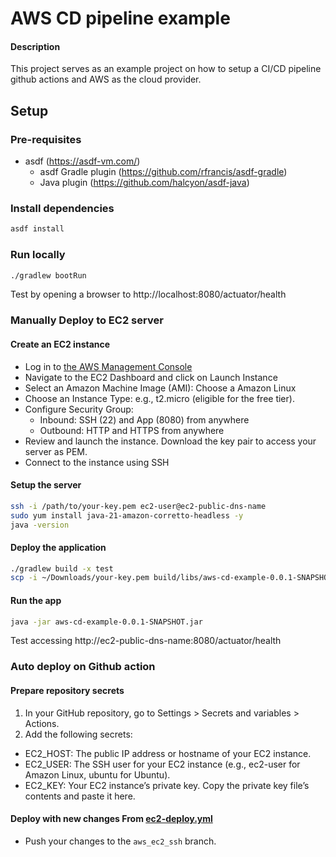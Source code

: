 # AWS CD pipeline example

#### Description
This project serves as an example project on how to setup
a CI/CD pipeline github actions and AWS as the cloud provider.

## Setup
### Pre-requisites
- asdf (https://asdf-vm.com/)  
  - asdf Gradle plugin (https://github.com/rfrancis/asdf-gradle)  
  - Java plugin (https://github.com/halcyon/asdf-java)

### Install dependencies
```bash
asdf install
```

### Run locally
```bash
./gradlew bootRun
```
Test by opening a browser to http://localhost:8080/actuator/health


### Manually Deploy to EC2 server

#### Create an EC2 instance
- Log in to [the AWS Management Console](https://aws.amazon.com/console/)
- Navigate to the EC2 Dashboard and click on Launch Instance
- Select an Amazon Machine Image (AMI): Choose a Amazon Linux
- Choose an Instance Type: e.g., t2.micro (eligible for the free tier).
- Configure Security Group: 
  - Inbound: SSH (22) and App (8080) from anywhere
  - Outbound: HTTP and HTTPS from anywhere
- Review and launch the instance. Download the key pair to access your server as PEM.
- Connect to the instance using SSH

#### Setup the server
```bash
ssh -i /path/to/your-key.pem ec2-user@ec2-public-dns-name
sudo yum install java-21-amazon-corretto-headless -y
java -version
```

#### Deploy the application
```bash
./gradlew build -x test
scp -i ~/Downloads/your-key.pem build/libs/aws-cd-example-0.0.1-SNAPSHOT.jar ec2-user@ec2-public-dns-name:/home/ec2-user/               ─╯
```

#### Run the app
```bash
java -jar aws-cd-example-0.0.1-SNAPSHOT.jar
```
Test accessing http://ec2-public-dns-name:8080/actuator/health

### Auto deploy on Github action

#### Prepare repository secrets
1. In your GitHub repository, go to Settings > Secrets and variables > Actions.
2. Add the following secrets:
  - EC2_HOST: The public IP address or hostname of your EC2 instance.
  - EC2_USER: The SSH user for your EC2 instance (e.g., ec2-user for Amazon Linux, ubuntu for Ubuntu).
  - EC2_KEY: Your EC2 instance’s private key. Copy the private key file’s contents and paste it here.

#### Deploy with new changes From [ec2-deploy.yml](.github/workflows/ec2-deploy.yml)
- Push your changes to the `aws_ec2_ssh` branch.
